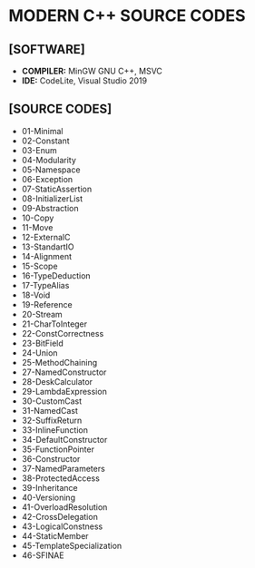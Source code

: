 # **MODERN C++ SOURCE CODES**

## [SOFTWARE]
- **COMPILER:** MinGW GNU C++, MSVC
- **IDE:** CodeLite, Visual Studio 2019

## [SOURCE CODES]
- 01-Minimal
- 02-Constant
- 03-Enum
- 04-Modularity
- 05-Namespace
- 06-Exception
- 07-StaticAssertion
- 08-InitializerList
- 09-Abstraction
- 10-Copy
- 11-Move
- 12-ExternalC
- 13-StandartIO
- 14-Alignment
- 15-Scope
- 16-TypeDeduction
- 17-TypeAlias
- 18-Void
- 19-Reference
- 20-Stream
- 21-CharToInteger
- 22-ConstCorrectness
- 23-BitField
- 24-Union
- 25-MethodChaining
- 27-NamedConstructor
- 28-DeskCalculator
- 29-LambdaExpression
- 30-CustomCast
- 31-NamedCast
- 32-SuffixReturn
- 33-InlineFunction
- 34-DefaultConstructor
- 35-FunctionPointer
- 36-Constructor
- 37-NamedParameters
- 38-ProtectedAccess
- 39-Inheritance
- 40-Versioning
- 41-OverloadResolution
- 42-CrossDelegation
- 43-LogicalConstness
- 44-StaticMember
- 45-TemplateSpecialization
- 46-SFINAE